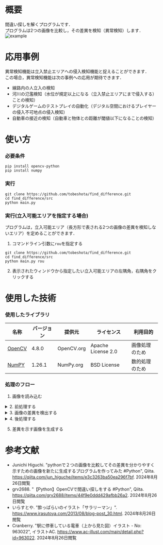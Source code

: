 # 概要
間違い探しを解くプログラムです．  
プログラムは2つの画像を比較し，その差異を検知（異常検知）します．
![example](https://github.com/user-attachments/assets/1865557b-f201-47c7-a233-87c9a2bb4a59)

# 応用事例
異常検知機能は立入禁止エリアへの侵入検知機能と捉えることができます．  
この場合，異常検知機能は次の事例への応用が期待できます．
- 線路内の人立入の検知
- 河川の氾濫検知（水位が規定以上になる（立入禁止エリアにまで侵入する）ことの検知）
- デジタルゲームのテストプレイの自動化（デジタル空間におけるプレイヤーの侵入不可地点の侵入検知）
- 自動車の接近の検知（自動車と物体との距離が閾値以下になることの検知）

# 使い方
### 必要条件
```shell
pip install opencv-python
pip install numpy
```

### 実行
```shell
git clone https://github.com/tobeshota/find_difference.git
cd find_difference/src
python main.py
```
### 実行(立入可能エリアを指定する場合)
プログラムは，立入可能エリア（長方形で表される2つの画像の差異を検知しないエリア）を定めることができます．
1. コマンドライン引数に`rou`を指定する
```shell
git clone https://github.com/tobeshota/find_difference.git
cd find_difference/src
python main.py rou
```
2. 表示されたウィンドウから指定したい立入可能エリアの左隅角，右隅角をクリックする



# 使用した技術
### 使用したライブラリ
| 名称 | バージョン | 提供元 | ライセンス | 利用目的 |
| --- | --- | --- | --- | --- |
| [OpenCV](https://opencv.org/) | 4.8.0 | OpenCV.org | Apache License 2.0 | 画像処理のため |
| [NumPY](https://numpy.org/) | 1.26.1 | NumPy.org | BSD License |数的処理のため|

### 処理のフロー
1. 画像を読み込む
<details>
  <summary>2. 前処理する</summary>

    1. 画像の傾きの差を補正する
      - 画像の特徴量を抽出・マッチングし透視変換する
    2. 指定された領域（立入可能エリア）の差異の検出を防ぐ
      - 指定された領域を白マスクする
    3. 画像の色調の差を補正する
      - エッジを抽出する
</details>
<details>
  <summary>3. 画像の差異を検出する</summary>

    1. 異常検知する
      - 背景差分法により画像の差異を検知する
      - 画像の差異を閾値を設けて二値化する
</details>
<details>
  <summary>4. 後処理する</summary>

    1. 差異をクロージングする
    2. 差異を赤色にする
    3. 画像の差異を比較元画像と重ね合わせる
</details>

5. 差異を示す画像を生成する

# 参考文献
- Junichi Higuchi. "pythonで２つの画像を比較してその差異を分かりやすく示すための画像を新たに生成するプログラムを作ってみた #Python", Qiita. <https://qiita.com/jun_higuche/items/e3c3263ba50ea296f7bf>. 2024年8月26日閲覧
- grv2688. "【Python】OpenCVで間違い探しをする #Python", Qiita. <https://qiita.com/grv2688/items/44f9e0ddd429afbb26a2>. 2024年8月26日閲覧
- いらすとや. "酔っぱらいのイラスト「サラリーマン」". <https://www.irasutoya.com/2013/08/blog-post_30.html>. 2024年8月26日閲覧
- Cranberry. "駅に停車している電車（上から見た図）イラスト - No: 963022", イラストAC. <https://www.ac-illust.com/main/detail.php?id=963022>. 2024年8月26日閲覧
